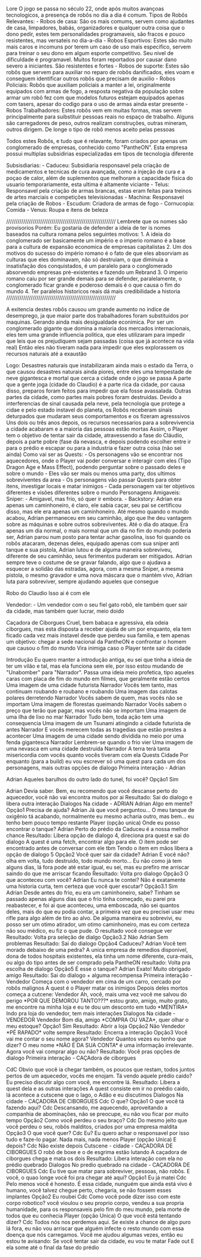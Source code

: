 Lore O jogo se passa no século 22, onde após muitos avançoas
tecnologicos, a presença de robôs no dia a dia é comum. Tipos de Robôs
Relevantes: - Robos de casa: São os mais comums, servem como ajudantes
de casa, limpadores, babás, organizadores e qualquer outra coisa que o
dono pedir, estes tem personalidades programaveis, são fracos e pouco
resistentes, mas versateis no dia-a-dia - Robos Esportivos: Estes são
muito mais caros e incomuns por terem um caso de uso mais especifico,
servem para treinar o seu dono em algum esporte competitivo. Seu nivel
de dificuldade é programavel. Muitos foram reportados por causar dano
severo a iniciantes. São resistentes e fortes - Robos de suporte: Estes
são robôs que servem para auxiliar no reparo de robôs danificados, eles
voam e conseguem identificar outros robôs que precisam de auxilio -
Robos Policiais: Robôs que auxiliam policiais a manter a lei,
originalmente equipados com armas de fogo, a resposta negativa da
população sobre armar um robô fez com que modelos futuros estejam
equipados apenas com tasers, apesar do codigo para o uso de armas ainda
estar presente - Robos Trabalhadores: Estes robôs vem em muitas formas,
mas servem principalmente para suibstituir pessoas reais no espaço de
trabalho. Alguns são carregadores de peso, outros realizam construções,
outras mineram, outros dirigem. De longe o tipo de robô menos aceito
pelas pessoas

Todos estes Robôs, e tudo que é relavante, foram criados por apenas um
conglomerado de empresas, conhecido como "PantheON". Esta empresa possui
multiplas subsidirias especializadas em tipos de tecnologia diferente

Subsisdiarias: - Caduceu: Subsidiaria responsavel pela criação de
medicamentos e tecnicas de cura avançada, como a injeção de cura e a
poçao de calor, além de suplementos que melhoram a capacidade fisica do
usuario temporariamente, esta ultima é altamente viciante - Telus:
Responsavel pela criação de armas brancas, estas eram feitas para
treinos de artes marciais e competições televisionadas - Machina:
Responsavel pela criação de Robos - Escudum: Criadora de armas de fogo -
Cornucopia: Comida - Venus: Roupa e itens de beleza

////////////////////////////////////////////////////////// Lembrete que
os nomes são provisorios Porém: Eu gostaria de defender a ideia de ter
is nomes baseados na cultura romana pelos seguintes motivos: 1. A ideia
do conglomerado ser basicamente um império e o imperio romano é a base
para a cultura de expansão economica de empresas capitalistas 2. Um dos
motivos do sucesso do império romano é o fato de que eles absorviam as
culturas que eles dominavam, não só destruiam, o que diminuia a
insatisfação dos conquistados, é um paralelo para o conglomerado
absorvendo empresas pré-existentes e fazendo um Rebrand 3. O imperio
romano caiu por ser grande demais para se defender, paralelamente, o
conglomerado ficar grande e poderoso demais é o que causa o fim do mundo
4. Ter paralelos historicos reais dá mais credibilidade a historia
//////////////////////////////////////////////////////////

A exitencia destes robôs causou um grande aumento no indice de
desemprego, ja que maior parte dos trabalhadores foram substituidos por
maquinas. Gerando ainda mais desigualdade econimica. Por ser um
conglomerado gigante que domina a maioria dos mercados internacionais,
eles tem uma grande influencia politica, que eles utilizaram para
impedir que leis que os prejudiquem sejam passadas (coisa que já
acontece na vida real) Então eles não tiveram nada para impedir que eles
explorassem os recursos naturais até a exaustão

Logo: Desastres naturais que instabilizaram ainda mais o estado da
Terra, o que causou desastres naturais ainda piores, entre eles uma
tempestade de neve gigantesca e mortal que cerca a cidade onde o jogo se
passa A parte que a gente joga (cidade do Claudio) é a parte rica da
cidade, por causa disso, preparos foram feitos para impedir que ela
fosse avassalada. Outras partes da cidade, como partes mais pobres foram
destruidas. Devido a interferencias de sinal causada pela neve, pela
tecnologia que protege a cidae e pelo estado instavel do planeta, os
Robôs receberam sinais deturpados que mudaram seus comportamentos e os
fizeram agresssivos Uns dois ou três anos depois, os recursos
necessarios para a sobrevivencia a cidade acabaram e a maioria das
pessoas estão mortas Assim, o Player tem o objetivo de tentar sair da
cidade, atravessendo a fase do Cláudio, depois a parte pobre (fase da
nevasca, e depois podendo escolher entre ir para o prédio e escapar ou
para a industria e fazer outra coisa (não sei ainda) Como vai ser as
Quests: - Os personagens vão se encontrar nos aquecedores, onde o Player
vai poder conversar e interagir com eles (Tipo Dragon Age e Mass
Effect), podendo perguntar sobre o passado deles e sobre o mundo - Eles
vão ser mais ou menos uma party, dos ultimos sobreviventes da area - Os
personagens vão passar Quests para obter itens, investigar locais e
matar inimigos - Cada personagem vai ter objetivos diferentes e visões
diferentes sobre o mundo Personagens Amigaveis: Sniper:  - Amigavel, mas
frio, só quer ir embora. - Backstory: Adrian era apenas um caminhoneiro,
é claro, ele sabia caçar, seu pai se certificou disso, mas ele era
apenas um caminhoneiro. Até mesmo quando o mundo acabou, Adrian
permaneceu em seu caminhão, algo que lhe deu vantagem sobre as máquinas
e sobre outros sobreviventes. Até o dia do ataque. Era apenas um dia
normal, o mais normal que um dia no fim do mundo poderia ser, Adrian
parou num posto para tentar achar gasolina, isso foi quando os robôs
atacaram, dezenas deles, equipado apenas com sua sniper anti tanque e
sua pistola, Adrian lutou e de alguma maneira sobreviveu, diferente de
seu caminhão, seus ferimentos puderam ser mitigados. Adrian sempre teve
o costume de se gravar falando, algo que o ajudava a esquecer a solidão
das estradas, agora, com a mesma Sniper, a mesma pistola, o mesmo
gravador e uma nova máscara que o mantém vivo, Adrian luta para
sobreviver, sempre ajudando aqueles que consegue

Robo do Claudio Isso ai é com ele

Vendedor: - Um vendedor com o seu fiel gato robô, ele também quer sair
da cidade, mas também quer lucrar, meio doido

Caçadora de Ciborgues Cruel, bem babaca e agressiva, ela odeia
ciborgues, mas esta disposta a receber ajuda de um por enquanto, ela tem
ficado cada vez mais instavel desde que perdeu sua familia, e tem apenas
um objetivo: chegar a sede nacional da PantheON e confrontar o homem que
causou o fim do mundo Vira inimiga caso o Player tente sair da cidade

Introdução Eu quero manter a introdução antiga, eu sei que tinha a ideia
de ter um vilão e tal, mas ela funciona sem ele, por isso estou mudando
de "Unabomber" para "Narrador". Passa uma ideia meio profetica, tipo
aqueles caras com placa de fim do mundo em filmes, que geralmente estão
certos Uma imagem de uma cidade futurista Narrador Vocês tem tanto, mas
continuam roubando e roubano e roubando Uma imagem das calotas polares
derretendo Narrador Vocês sabem de quem, mas vocês não se importam Uma
imagem de florestas queimando Narrador Vocês sabem o preço que terão que
pagar, mas vocês não se importam Uma imagem de uma ilha de lixo no mar
Narrador Tudo bem, toda ação tem uma consequencia Uma imagem de um
Tsunami atingindo a cidade futurista de antes Narrador E vocês merecem
todas as tragedias que estão prestes a acontecer Uma imagem de uma
cidade sendo dividida no meio por uma fenda gigantesca Narrador
Lembrem-se quando o frio vier Uma imagem de uma nevasca em uma cidade
destruida Narrador A terra terá tanta misericordia com vocês quanto
vocês tiveram com ela Quests Cidade Por enquanto (para a build) eu vou
escrever só uma quest para cada um dos personagens, mais outras opções
de dialogo Primeira interação - Adrian

Adrian Aqueles barulhos do outro lado do tunel, foi você? Opção1 Sim

Adrian Devia saber. Bem, eu recomendo que você descanse perto do
aquecedor, você não vai encontra muitos por ai Resultado: Sai do dialogo
e libera outra interação Dialogos Na cidade - ADRIAN Adrian Algo em
mente? Opção1 Precisa de ajuda? Adrian Já que você perguntou... O meu
tanque de oxigênio tá acabando, normalmente eu mesmo acharia outro, mas
bem... eu tenho bem pouco tempo restante Player (opção unica) Onde eu
posso encontrar o tanque? Adrian Perto do prédio da Caduceu é a nossa
melhor chance Resultado: Libera opção de dialogo 4, direciona pra quest
e sai do dialogo A quest é uma fetch, encontrar algo para ele. O item
pode ser encontrado antes de conversar com ele tbm Tendo o item em mãos
libera a opção de dialogo 5 Opção2 Você quer sair da cidade? Adrian E
você não? olha em volta, tudo destruido, todo mundo morto... Eu não como
já tem alguns dias, lá fora pode até estar igual, eu sei, mas eu prefiro
me arriscar saindo do que me arriscar ficando Resultado: Volta pro
dialogo Opção3 O que aconteceu com você? Adrian Eu nunca te contei? Não
é exatamente uma historia curta, tem certeza que você quer escutar?
Opção3.1 Sim Adrian Desde antes do frio, eu era um caminhoneiro, sabe?
Tinham se passado apenas alguns dias que o frio tinha começado, eu parei
pra reabastecer, e foi ai que aconteceu, uma emboscada, não sei quantos
deles, mais do que eu podia contar, a primeira vez que eu precisei usar
meu rifle para algo além de tiro ao alvo. De alguma maneira eu
sobrevivi, eu posso ser um otimo atirador, um otimo caminhoneiro, mas eu
com certeza não sou médico, eu fiz o que pude. O resultado você consegue
ver Resultado: Volta pra seleção de dialgo Opção3.2 Não Adrian Sem
problemas Resultado: Sai do dialogo Opção4 Caduceu? Adrian Você tem
morado debaixo de uma pedra? A unica empresa de remedios disponivel,
dona de todos hospitais existentes, ela tinha um nome diferente,
cura-mais, ou algo do tipo antes de ser comprado pela PantheON
resultado: Volta pra escolha de dialogo Opção5 É esse o tanque? Adrian
Exato! Muito obrigado amigo Resultado: Sai do dialogo + alguma
recompensa Primeira interação - Vendedor Começa com o vendedor em cima
de um carro, cercado por robôs malignos A quest é o Player matar os
inimigos Depois deles mortos começa a cutcene: Vendedor Ah, você, mais
uma vez você me salvou do perigo \*POR QUE DEMOROU TANTO???\* estou
grato, amigo, muito grato, me encontre na minha loja e eu te dou um
desconto em tudo \*MENTIRA\* Indo pra loja do vendedor, tem mais
interações Dialogos Na cidade - VENDEDOR Vendedor Bom dia, amigo
\*COMPRA OU VAZA\*, quer olhar o meu estoque? Opção1 Sim Resultado:
Abrir a loja Opção2 Não Vendedor \*PÉ RAPADO\* volte sempre Resultado:
Encerra a interação Opção3 Você vai me contar o seu nome agora? Vendedor
Quantos vezes eu tenho que dizer? O meu nome \*NÃO É DA SUA CONTA\* é
uma informação irrelevante. Agora você vai comprar algo ou não?
Resultado: Você pras opções de dialogo Primeira interação - CAÇAdora de
ciborgues

CdC Obvio que você ia chegar também, os poucos que restam, todos juntos
pertos de um aquecedor, vocês me enojam. Tá vendo aquele prédio caido?
Eu preciso discutir algo com você, me encontre lá. Resultado: Libera a
quest dela e as outras interações A quest consiste em ir no preédio
caido, lá acontece a cutscene que o Iago, o Adão e eu discutimos
Dialogos Na cidade - CAÇADORA DE CIBORGUES Cdc O que? Opção1 O que você
tá fazendo aqui? Cdc Descansando, me aquecendo, aproveitando a companhia
de abominações, não se preocupe, eu não vou ficar por muito tempo Opção2
Como você perdeu o seu braço? Cdc Do mesmo jeito que você perdeu o seu,
robôs malditos, criados por uma empresa maldita Opção3 O que você quer?
Cdc Eu? Eu quero achar o responsavel por isso tudo e faze-lo pagar. Nada
mais, nada menos Player (opção Unica) E depois? Cdc Não existe depois
Cutscene - cidade - CAÇADORA DE CIBORGUES O robô de boxe e o de esgrima
estão lutando A caçadora de ciborgues chega e mata os dois Resultado:
Libera interação com ela no prédio quebrado Dialogos No predio quebrado
na cidade - CAÇADORA DE CIBORGUES Cdc Eu tive que matar para sobreviver,
pessoas, não robôs. E você, o quao longe você foi pra chegar até aqui?
Opção1 Eu já matei Cdc Pelo menos você é honesto. É essa cidade, nunguém
que ainda está vivo é humano, você talvez chegue perto, chegaria, se não
fossem esses implantes Opção2 Eu roubei Cdc Como você pode dizer isso
com este corpo robotico? você vioulou o seu proprio corpo, vendeu a sua
propria humanidade, para os responsaveis pelo fim do meu mundo, pela
morte de todos que eu conhecia Player (opção Unica) O que você está
tentando dizer? Cdc Todos nós nos perdemos aqui. Se existe a chance de
algo puro lá fora, eu não vou arriscar que alguém infecte o resto mundo
com essa doença que nós carregamos. Você me ajudou algumas vezes, então
eu estou te avisando: Se você tentar sair da cidade, eu vou te matar
Fade out E ela some até o final da fase do prédio
